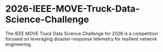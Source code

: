 # 2026-IEEE-MOVE-Truck-Data-Science-Challenge
The IEEE MOVE Truck Data Science Challenge for 2026 is a competition focused on leveraging disaster-response telemetry for resilient network engineering.
